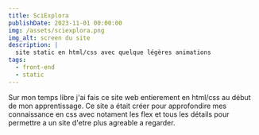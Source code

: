 ```yaml
---
title: SciExplora
publishDate: 2023-11-01 00:00:00
img: /assets/sciexplora.png
img_alt: screen du site
description: |
  site static en html/css avec quelque légères animations
tags:
  - front-end
  - static
---
```


Sur mon temps libre j'ai fais ce site web entierement en html/css au début de mon apprentissage. Ce site a était créer pour approfondire mes connaissance en css avec notament les flex et tous les détails pour permettre a un site d'etre plus agreable a regarder.